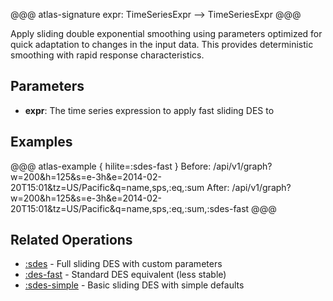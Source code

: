 @@@ atlas-signature
expr: TimeSeriesExpr
-->
TimeSeriesExpr
@@@

Apply sliding double exponential smoothing using parameters optimized for quick adaptation
to changes in the input data. This provides deterministic smoothing with rapid response characteristics.

## Parameters

* **expr**: The time series expression to apply fast sliding DES to

## Examples

@@@ atlas-example { hilite=:sdes-fast }
Before: /api/v1/graph?w=200&h=125&s=e-3h&e=2014-02-20T15:01&tz=US/Pacific&q=name,sps,:eq,:sum
After: /api/v1/graph?w=200&h=125&s=e-3h&e=2014-02-20T15:01&tz=US/Pacific&q=name,sps,:eq,:sum,:sdes-fast
@@@

## Related Operations

* [:sdes](sdes.md) - Full sliding DES with custom parameters
* [:des-fast](des-fast.md) - Standard DES equivalent (less stable)
* [:sdes-simple](sdes-simple.md) - Basic sliding DES with simple defaults